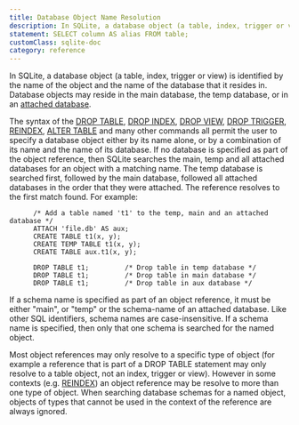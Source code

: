 ```yaml
---
title: Database Object Name Resolution
description: In SQLite, a database object (a table, index, trigger or view) is identified by the name of the object and the name of the database that it resides in.
statement: SELECT column AS alias FROM table;
customClass: sqlite-doc
category: reference
---
```


In SQLite, a database object (a table, index, trigger or view) is
identified by the name of the object and the name of the database that
it resides in. Database objects may reside in the main database, the
temp database, or in an [attached database](lang_attach).

The syntax of the [DROP TABLE](lang_droptable), [DROP
INDEX](lang_dropindex), [DROP VIEW](lang_dropview), [DROP
TRIGGER](lang_droptrigger), [REINDEX](lang_reindex), [ALTER
TABLE](lang_altertable) and many other commands all permit the user to
specify a database object either by its name alone, or by a combination
of its name and the name of its database. If no database is specified as
part of the object reference, then SQLite searches the main, temp and
all attached databases for an object with a matching name. The temp
database is searched first, followed by the main database, followed all
attached databases in the order that they were attached. The reference
resolves to the first match found. For example:

          /* Add a table named 't1' to the temp, main and an attached database */
          ATTACH 'file.db' AS aux;
          CREATE TABLE t1(x, y);
          CREATE TEMP TABLE t1(x, y);
          CREATE TABLE aux.t1(x, y);

          DROP TABLE t1;         /* Drop table in temp database */
          DROP TABLE t1;         /* Drop table in main database */
          DROP TABLE t1;         /* Drop table in aux database */

If a schema name is specified as part of an object reference, it must be
either "main", or "temp" or the schema-name of an attached database.
Like other SQL identifiers, schema names are case-insensitive. If a
schema name is specified, then only that one schema is searched for the
named object.

Most object references may only resolve to a specific type of object
(for example a reference that is part of a DROP TABLE statement may only
resolve to a table object, not an index, trigger or view). However in
some contexts (e.g. [REINDEX](lang_reindex)) an object reference may be
resolve to more than one type of object. When searching database schemas
for a named object, objects of types that cannot be used in the context
of the reference are always ignored.
